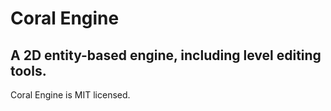 # Coral Engine
## A 2D entity-based engine, including level editing tools.

Coral Engine is MIT licensed.
